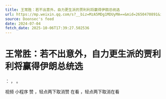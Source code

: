 ```yaml
---
title: 王常胜：若不出意外，自力更生派的贾利利将赢得伊朗总统选
url: https://mp.weixin.qq.com/s?__biz=MzA5MDg1MDUyMA==&mid=2650470891&idx=2&sn=6d58d192e4839a97cbf6aef270ae1d67
source: Doonsec's feed
date: 2024-07-04
fetch_date: 2025-10-06T17:39:27.502536
---
```


# 王常胜：若不出意外，自力更生派的贾利利将赢得伊朗总统选

：
，
。

视频
小程序
赞
，轻点两下取消赞
在看
，轻点两下取消在看